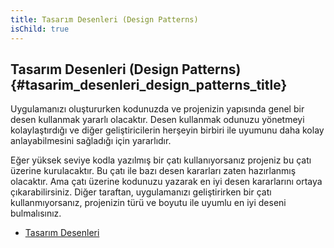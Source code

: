 ```yaml
---
title: Tasarım Desenleri (Design Patterns)
isChild: true
---
```


## Tasarım Desenleri (Design Patterns) {#tasarim_desenleri_design_patterns_title}

Uygulamanızı oluştururken kodunuzda ve projenizin yapısında genel bir desen kullanmak yararlı olacaktır. Desen kullanmak odunuzu yönetmeyi kolaylaştırdığı ve diğer geliştiricilerin herşeyin birbiri ile uyumunu daha kolay anlayabilmesini sağladığı için yararlıdır. 


Eğer yüksek seviye kodla yazılmış bir çatı kullanıyorsanız projeniz bu çatı üzerine kurulacaktır. Bu çatı ile bazı desen kararları zaten hazırlanmış olacaktır. Ama çatı üzerine kodunuzu yazarak en iyi desen kararlarını ortaya çıkarabilirsiniz. Diğer taraftan, uygulamanızı geliştirirken bir çatı kullanmıyorsanız, projenizin türü ve boyutu ile uyumlu en iyi deseni bulmalısınız. 

* [Tasarım Desenleri](/php-the-right-way/pages/Design-Patterns.html)
